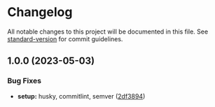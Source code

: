 # Changelog

All notable changes to this project will be documented in this file. See [standard-version](https://github.com/conventional-changelog/standard-version) for commit guidelines.

## 1.0.0 (2023-05-03)


### Bug Fixes

* **setup:** husky, commitlint, semver ([2df3894](https://github.com/Bankole2000/tonic-challenge/commit/2df3894b589ae4d522af69f53a1483fb04a10861))

